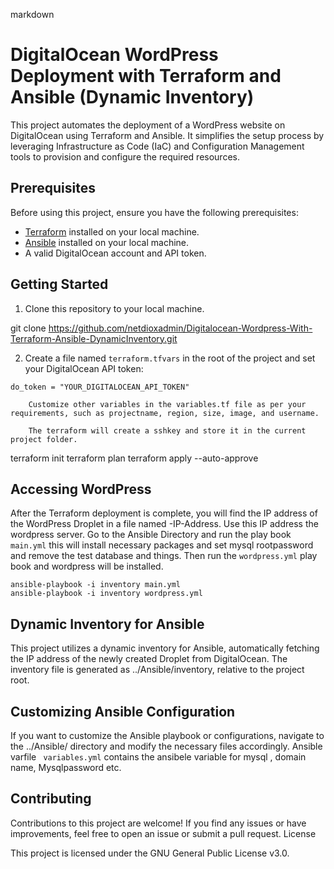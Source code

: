 markdown

# DigitalOcean WordPress Deployment with Terraform and Ansible (Dynamic Inventory)

This project automates the deployment of a WordPress website on DigitalOcean using Terraform and Ansible. It simplifies the setup process by leveraging Infrastructure as Code (IaC) and Configuration Management tools to provision and configure the required resources.

## Prerequisites

Before using this project, ensure you have the following prerequisites:

- [Terraform](https://www.terraform.io/) installed on your local machine.
- [Ansible](https://www.ansible.com/) installed on your local machine.
- A valid DigitalOcean account and API token.

## Getting Started

1. Clone this repository to your local machine.

git clone https://github.com/netdioxadmin/Digitalocean-Wordpress-With-Terraform-Ansible-DynamicInventory.git



2. Create a file named `terraform.tfvars` in the root of the project and set your DigitalOcean API token:

```hcl
do_token = "YOUR_DIGITALOCEAN_API_TOKEN"

    Customize other variables in the variables.tf file as per your requirements, such as projectname, region, size, image, and username.

    The terraform will create a sshkey and store it in the current project folder.

```
terraform init
terraform plan
terraform apply --auto-approve

## Accessing WordPress

After the Terraform deployment is complete, you will find the IP address of the WordPress Droplet in a file named <projectname>-IP-Address. Use this IP address the wordpress server.
Go to the Ansible Directory and run the play book `main.yml` this will install necessary packages and set mysql rootpassword and remove the test database and things. 
Then run the `wordpress.yml` play book and wordpress will be installed. 

```
ansible-playbook -i inventory main.yml
ansible-playbook -i inventory wordpress.yml
```

## Dynamic Inventory for Ansible

This project utilizes a dynamic inventory for Ansible, automatically fetching the IP address of the newly created Droplet from DigitalOcean. The inventory file is generated as ../Ansible/inventory, relative to the project root.
## Customizing Ansible Configuration

If you want to customize the Ansible playbook or configurations, navigate to the ../Ansible/ directory and modify the necessary files accordingly.
Ansible varfile ``` variables.yml``` contains the ansibele variable for mysql , domain name, Mysqlpassword etc.

## Contributing

Contributions to this project are welcome! If you find any issues or have improvements, feel free to open an issue or submit a pull request.
License

This project is licensed under the GNU General Public License v3.0.


